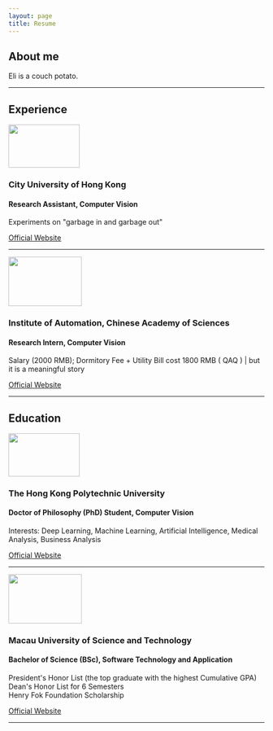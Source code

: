 ```yaml
---
layout: page
title: Resume
---
```


<meta charset="utf-8">
<!-- Bootstrap core CSS -->
<link href="{{ site.baseurl }}/assets/editor.css" rel="stylesheet">

<h2 class="my-4">About me</h2>
Eli is a couch potato.
<hr>
<section data-name="portfolion-one-column">    
    <div class="container">
      <!-- Page Heading -->
      <h2 class="my-4">Experience</h2>
      <!-- Project One -->
      <div class="row">
        <div class="  col-md-2">
          <a href="#">
            <img class="img-fluid rounded mb-2 mb-md-0" src="{{ site.baseurl }}/assets/imgs/resume/4.jfif" alt="" width="140" height="85">
          </a>
        </div>
        <div class="  col-md-9">
          <h3>City University of Hong Kong</h3>
          <h4>Research Assistant, Computer Vision</h4>
          <p>Experiments on "garbage in and garbage out"</p>
          <a class="btn btn-primary" href="https://www.cityu.edu.hk/" target="_blank">Official Website</a>
        </div>
      </div>
      <!-- /.row -->
      <hr>
      <!-- Project Two -->
      <div class="row">
        <div class=" col-md-2">
          <a href="#">
            <img class="img-fluid rounded mb-2 mb-md-0" src="{{ site.baseurl }}/assets/imgs/resume/3.jfif" alt="" width="144" height="96.771">
          </a>
        </div>
        <div class=" col-md-9">
          <h3>Institute of Automation, Chinese Academy of Sciences</h3>
          <h4>Research Intern, Computer Vision</h4>
          <p>Salary (2000 RMB); Dormitory Fee + Utility Bill cost 1800 RMB ( QAQ ) | but it is a meaningful story</p>
          <a class="btn btn-primary" href="http://english.ia.cas.cn/" target="_blank">Official Website</a>
        </div>
      </div>
      <!-- /.row -->
      <hr>
      <!-- Project Three -->
      <div class="row">
        <div class="col-md-7">
          <a href="#">        
          </a>
        </div>
        <div class="col-md-5">
        </div>
      </div>
      <!-- /.row -->
      <!-- Project Four -->     
      <!-- /.row -->
      <!-- Pagination -->
    </div>


</section><section data-name="portfolion-one-column">    
    <div class="container">
      <!-- Page Heading -->
      <h2 class="my-4">Education</h2>
      <!-- Project One -->
      <div class="row">
        <div class="  col-md-2">
          <a href="#">
            <img class="img-fluid rounded mb-2 mb-md-0" src="{{ site.baseurl }}/assets/imgs/resume/5.jfif" alt="" width="140" height="85">
          </a>
        </div>
        <div class="  col-md-9">
          <h3>The Hong Kong Polytechnic University</h3>
          <h4>Doctor of Philosophy (PhD) Student, Computer Vision </h4>
          <p>
             Interests: Deep Learning, Machine Learning, Artificial Intelligence, Medical Analysis, Business Analysis
          </p>
          <a class="btn btn-primary" href="https://www.polyu.edu.hk/" target="_blank">Official Website</a>
        </div>
      </div>
      <!-- /.row -->
      <hr>
      <!-- Project Two -->
      <div class="row">
        <div class=" col-md-2">
          <a href="#">
            <img class="img-fluid rounded mb-2 mb-md-0" src="{{ site.baseurl }}/assets/imgs/resume/2.jfif" alt="" width="144" height="96.771">
          </a>
        </div>
        <div class=" col-md-9">
          <h3>Macau University of Science and Technology</h3>
          <h4>Bachelor of Science (BSc), Software Technology and Application </h4>
          <p> President's Honor List (the top graduate with the highest Cumulative GPA) <br>
             Dean's Honor List for 6 Semesters <br>
             Henry Fok Foundation Scholarship</p>
          <a class="btn btn-primary" href="https://www.must.edu.mo/en/fi/" target="_blank">Official Website</a>
        </div>
      </div>
      <!-- /.row -->
      <hr>
      <!-- Project Three -->
      <!-- /.row -->
      <!-- Project Four --> 
      <!-- /.row -->
      <!-- Pagination -->
    </div>
</section>